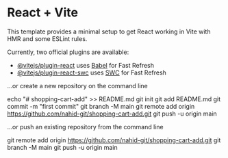 # React + Vite

This template provides a minimal setup to get React working in Vite with HMR and some ESLint rules.

Currently, two official plugins are available:

- [@vitejs/plugin-react](https://github.com/vitejs/vite-plugin-react/blob/main/packages/plugin-react/README.md) uses [Babel](https://babeljs.io/) for Fast Refresh
- [@vitejs/plugin-react-swc](https://github.com/vitejs/vite-plugin-react-swc) uses [SWC](https://swc.rs/) for Fast Refresh


…or create a new repository on the command line

echo "# shopping-cart-add" >> README.md
git init
git add README.md
git commit -m "first commit"
git branch -M main
git remote add origin https://github.com/nahid-git/shopping-cart-add.git
git push -u origin main

…or push an existing repository from the command line

git remote add origin https://github.com/nahid-git/shopping-cart-add.git
git branch -M main
git push -u origin main